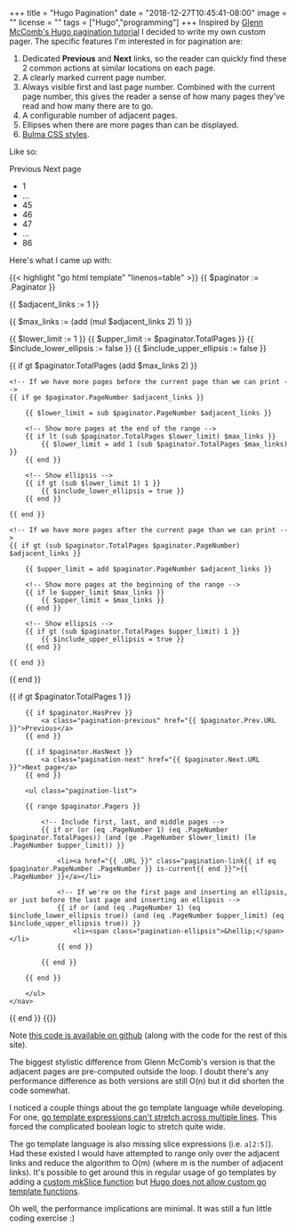 +++
title = "Hugo Pagination"
date = "2018-12-27T10:45:41-08:00"
image = ""
license = ""
tags = ["Hugo","programming"]
+++
Inspired by [Glenn McComb's Hugo pagination tutorial](https://glennmccomb.com/articles/how-to-build-custom-hugo-pagination/) I decided to write my own custom pager. The specific features I'm interested in for pagination are:

1. Dedicated **Previous** and **Next** links, so the reader can quickly find these 2 common actions at similar locations on each page.
1. A clearly marked current page number.
1. Always visible first and last page number. Combined with the current page number, this gives the reader a sense of how many pages they've read and how many there are to go.
1. A configurable number of adjacent pages.
1. Ellipses when there are more pages than can be displayed.
1. [Bulma CSS styles](https://bulma.io/documentation/components/pagination/).

Like so:
<div>
    <nav class="pagination is-centered">
      <a class="pagination-previous">Previous</a>
      <a class="pagination-next">Next page</a>
      <ul class="pagination-list paging-example">
        <li><a class="pagination-link">1</a></li>
        <li><span class="pagination-ellipsis">&hellip;</span></li>
        <li><a class="pagination-link">45</a></li>
        <li><a class="pagination-link is-current">46</a></li>
        <li><a class="pagination-link">47</a></li>
        <li><span class="pagination-ellipsis">&hellip;</span></li>
        <li><a class="pagination-link">86</a></li>
      </ul>
    </nav>
</div>

Here's what I came up with:

{{< highlight "go html template" "linenos=table" >}}
{{ $paginator := .Paginator }}

<!-- Number of links either side of the current page -->
{{ $adjacent_links := 1 }}

<!-- $max_links = ($adjacent_links * 2) + 1 -->
{{ $max_links := (add (mul $adjacent_links 2) 1) }}

<!-- Pages to print -->
{{ $lower_limit := 1 }}
{{ $upper_limit := $paginator.TotalPages }}
{{ $include_lower_ellipsis := false }}
{{ $include_upper_ellipsis := false }}

{{ if gt $paginator.TotalPages (add $max_links 2) }}

    <!-- If we have more pages before the current page than we can print -->
    {{ if ge $paginator.PageNumber $adjacent_links }}

        {{ $lower_limit = sub $paginator.PageNumber $adjacent_links }}

        <!-- Show more pages at the end of the range -->
        {{ if lt (sub $paginator.TotalPages $lower_limit) $max_links }}
            {{ $lower_limit = add 1 (sub $paginator.TotalPages $max_links) }}
        {{ end }}

        <!-- Show ellipsis -->
        {{ if gt (sub $lower_limit 1) 1 }}
            {{ $include_lower_ellipsis = true }}
        {{ end }}

    {{ end }}

    <!-- If we have more pages after the current page than we can print -->
    {{ if gt (sub $paginator.TotalPages $paginator.PageNumber) $adjacent_links }}

        {{ $upper_limit = add $paginator.PageNumber $adjacent_links }}

        <!-- Show more pages at the beginning of the range -->
        {{ if le $upper_limit $max_links }}
            {{ $upper_limit = $max_links }}
        {{ end }}

        <!-- Show ellipsis -->
        {{ if gt (sub $paginator.TotalPages $upper_limit) 1 }}
            {{ $include_upper_ellipsis = true }}
        {{ end }}

    {{ end }}

{{ end }}

<!-- If there's more than one page -->
{{ if gt $paginator.TotalPages 1 }}
<section class="section">
    <nav class="pagination is-centered">

        {{ if $paginator.HasPrev }}
            <a class="pagination-previous" href="{{ $paginator.Prev.URL }}">Previous</a>
        {{ end }}

        {{ if $paginator.HasNext }}
            <a class="pagination-next" href="{{ $paginator.Next.URL }}">Next page</a>
        {{ end }}

        <ul class="pagination-list">

        {{ range $paginator.Pagers }}

            <!-- Include first, last, and middle pages -->
            {{ if or (or (eq .PageNumber 1) (eq .PageNumber $paginator.TotalPages)) (and (ge .PageNumber $lower_limit) (le .PageNumber $upper_limit)) }}

                <li><a href="{{ .URL }}" class="pagination-link{{ if eq $paginator.PageNumber .PageNumber }} is-current{{ end }}">{{ .PageNumber }}</a></li>

                <!-- If we're on the first page and inserting an ellipsis, or just before the last page and inserting an ellipsis -->
                {{ if or (and (eq .PageNumber 1) (eq $include_lower_ellipsis true)) (and (eq .PageNumber $upper_limit) (eq $include_upper_ellipsis true)) }}
                    <li><span class="pagination-ellipsis">&hellip;</span></li>
                {{ end }}

            {{ end }}

        {{ end }}

        </ul>
    </nav>
</section>
{{ end }}
{{</ highlight >}}

Note [this code is available on github](https://github.com/oschmid/website/blob/master/layouts/partials/pagination.html) (along with the code for the rest of this site).

The biggest stylistic difference from Glenn McComb's version is that the adjacent pages are pre-computed outside the loop. I doubt there's any performance difference as both versions are still O(n) but it did shorten the code somewhat.

I noticed a couple things about the go template language while developing. For one, [go template expressions can't stretch across multiple lines](https://stackoverflow.com/questions/49816911/how-to-split-a-long-golang-template-function-across-multiple-lines). This forced the complicated boolean logic to stretch quite wide.

The go template language is also missing slice expressions (i.e. `a[2:5]`). Had these existed I would have attempted to range only over the adjacent links and reduce the algorithm to O(m) (where m is the number of adjacent links). It's possible to get around this in regular usage of go templates by adding a [custom mkSlice function](https://stackoverflow.com/questions/25012467/golang-templates-how-to-define-array-in-a-variable) but [Hugo does not allow custom go template functions](https://discourse.gohugo.io/t/adding-custom-functions/14164/5).

Oh well, the performance implications are minimal. It was still a fun little coding exercise :)